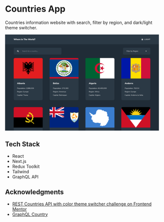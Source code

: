 # Countries App

Countries information website with search, filter by region, and dark/light theme switcher.

![](./screenshot.png)

## Tech Stack
- React
- Next.js
- Redux Toolkit
- Tailwind
- GraphQL API

## Acknowledgments
- [REST Countries API with color theme switcher challenge on Frontend Mentor](https://www.frontendmentor.io/challenges/rest-countries-api-with-color-theme-switcher-5cacc469fec04111f7b848ca)
- [GraphQL Country](https://graphql.country)
